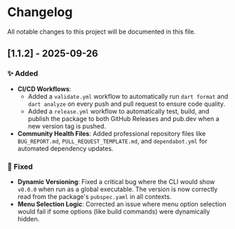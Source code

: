 # Changelog

All notable changes to this project will be documented in this file.

## [1.1.2] - 2025-09-26

### ✨ Added
-   **CI/CD Workflows**:
    -   Added a `validate.yml` workflow to automatically run `dart format` and `dart analyze` on every push and pull request to ensure code quality.
    -   Added a `release.yml` workflow to automatically test, build, and publish the package to both GitHub Releases and pub.dev when a new version tag is pushed.
-   **Community Health Files**: Added professional repository files like `BUG_REPORT.md`, `PULL_REQUEST_TEMPLATE.md`, and `dependabot.yml` for automated dependency updates.

### 🐛 Fixed
-   **Dynamic Versioning**: Fixed a critical bug where the CLI would show `v0.0.0` when run as a global executable. The version is now correctly read from the package's `pubspec.yaml` in all contexts.
-   **Menu Selection Logic**: Corrected an issue where menu option selection would fail if some options (like build commands) were dynamically hidden.
